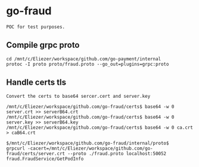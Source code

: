 # go-fraud

    POC for test purposes.

## Compile grpc proto

    cd /mnt/c/Eliezer/workspace/github.com/go-payment/internal
    protoc -I proto proto/fraud.proto --go_out=plugins=grpc:proto


## Handle certs tls

    Convert the certs to base64 sercer.cert and server.key

    /mnt/c/Eliezer/workspace/github.com/go-fraud/certs$ base64 -w 0 server.crt >> serverB64.crt
    /mnt/c/Eliezer/workspace/github.com/go-fraud/certs$ base64 -w 0 server.key >> serverB64.key
    /mnt/c/Eliezer/workspace/github.com/go-fraud/certs$ base64 -w 0 ca.crt > caB64.crt

    $/mnt/c/Eliezer/workspace/github.com/go-fraud/internal/proto$
    grpcurl -cacert=/mnt/c/Eliezer/workspace/github.com/go-fraud/certs/server.crt --proto ./fraud.proto localhost:50052 fraud.FraudService/GetPodInfo